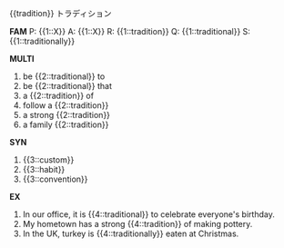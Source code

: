 {{tradition}}
トラディション


**FAM**
P: {{1::X}}
A: {{1::X}}
R: {{1::tradition}}
Q: {{1::traditional}}
S: {{1::traditionally}} 

**MULTI**
1. be {{2::traditional}} to
2. be {{2::traditional}} that
3. a {{2::tradition}} of 
4. follow a {{2::tradition}}
5. a strong {{2::tradition}}
6. a family {{2::tradition}} 

**SYN**
1. {{3::custom}}
2. {{3::habit}}
3. {{3::convention}}

**EX**
1. In our office, it is {{4::traditional}} to celebrate everyone's birthday. 
2. My hometown has a strong {{4::tradition}} of making pottery. 
3. In the UK, turkey is {{4::traditionally}} eaten at Christmas.